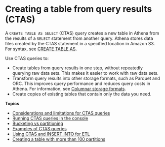 # Creating a table from query results \(CTAS\)<a name="ctas"></a>

A `CREATE TABLE AS SELECT` \(CTAS\) query creates a new table in Athena from the results of a `SELECT` statement from another query\. Athena stores data files created by the CTAS statement in a specified location in Amazon S3\. For syntax, see [CREATE TABLE AS](create-table-as.md)\.

Use CTAS queries to: 
+ Create tables from query results in one step, without repeatedly querying raw data sets\. This makes it easier to work with raw data sets\.
+ Transform query results into other storage formats, such as Parquet and ORC\. This improves query performance and reduces query costs in Athena\. For information, see [Columnar storage formats](columnar-storage.md)\.
+ Create copies of existing tables that contain only the data you need\.

**Topics**
+ [Considerations and limitations for CTAS queries](considerations-ctas.md)
+ [Running CTAS queries in the console](ctas-console.md)
+ [Bucketing vs partitioning](bucketing-vs-partitioning.md)
+ [Examples of CTAS queries](ctas-examples.md)
+ [Using CTAS and INSERT INTO for ETL](ctas-insert-into-etl.md)
+ [Creating a table with more than 100 partitions](ctas-insert-into.md)